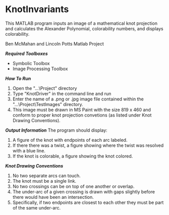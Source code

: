 # KnotInvariants
This MATLAB program inputs an image of a mathematical knot projection
and calculates the Alexander Polynomial, colorability numbers,
and displays colorability.

Ben McMahan and Lincoln Potts
Matlab Project

___Required Toolboxes___
- Symbolic Toolbox
- Image Processing Toolbox

___How To Run___
1. Open the "...\Project" directory
2. Type "KnotDriver" in the command line and run
3. Enter the name of a .png or .jpg image
   file contained within the "...\Project\TestImages"
   directory.
4. This image must be drawn in MS Paint with the size 819 x 460
   and conform to proper knot projection convetions (as listed
   under Knot Drawing Conventions).

___Output Information___
The program should display:
1. A figure of the knot with endpoints of each arc labeled.
2. If there there was a twist, a figure showing where the twist
   was resolved with a blue line.
3. If the knot is colorable, a figure showing the knot colored.

___Knot Drawing Conventions___
1. No two separate arcs can touch.
2. The knot must be a single link.
3. No two crossings can be on top of one another or overlap.
4. The under-arc of a given crossing is drawn with gaps slightly
   before there would have been an intersection.
5. Specifically, if two endpoints are closest to each other
   they must be part of the same under-arc.


